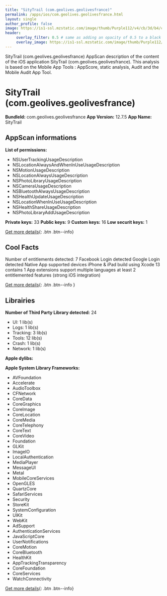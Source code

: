 ```yaml
---
title: "SityTrail (com.geolives.geolivesfrance)"
permalink: /apps/ios/com.geolives.geolivesfrance.html
layout: single
author_profile: false
image: https://is1-ssl.mzstatic.com/image/thumb/Purple112/v4/cb/3d/b4/cb3db46b-3882-3fa9-fdff-e627b5205228/AppIcon-Default-1x_U007emarketing-0-7-0-85-220.png/512x512bb.jpg
header: 
     overlay_filter: 0.5 # same as adding an opacity of 0.5 to a black background
     overlay_image: https://is1-ssl.mzstatic.com/image/thumb/Purple112/v4/cb/3d/b4/cb3db46b-3882-3fa9-fdff-e627b5205228/AppIcon-Default-1x_U007emarketing-0-7-0-85-220.png/512x512bb.jpg
---
```

SityTrail (com.geolives.geolivesfrance) AppScan description of the content of the iOS application SityTrail (com.geolives.geolivesfrance). This analysis is based on the Mobile App Tools : AppScore, static analysis, Audit and the Mobile Audit App Tool.

# SityTrail (com.geolives.geolivesfrance)

**BundleId:** com.geolives.geolivesfrance
**App Version:** 12.7.5
**App Name:** SityTrail


## AppScan informations 

**List of permissions:** 
- NSUserTrackingUsageDescription
- NSLocationAlwaysAndWhenInUseUsageDescription
- NSMotionUsageDescription
- NSLocationAlwaysUsageDescription
- NSPhotoLibraryUsageDescription
- NSCameraUsageDescription
- NSBluetoothAlwaysUsageDescription
- NSHealthUpdateUsageDescription
- NSLocationWhenInUseUsageDescription
- NSHealthShareUsageDescription
- NSPhotoLibraryAddUsageDescription
  
  
**Private keys:** 33
**Public keys:** 9
**Custom keys:** 16
**Low securit keys:** 1
  
[Get more details](/pricing.html){: .btn .btn--info}

## Cool Facts

Number of entitlements detected: 7
Facebook Login detected
Google Login detected
Native App
supported devices iPhone & iPad
build using Xcode 13
contains 1 App extensions
support multiple languages
at least 2 entitlemented features (strong iOS integration)
  
[Get more details](/pricing.html){: .btn .btn--info }

## Librairies 
**Number of Third Party Library detected:** 24
- UI: 1 lib(s)
- Logs: 1 lib(s)
- Tracking: 3 lib(s)
- Tools: 12 lib(s)
- Crash: 1 lib(s)
- Network: 1 lib(s)


**Apple dylibs:**


**Apple System Library Frameworks:**
- AVFoundation
- Accelerate
- AudioToolbox
- CFNetwork
- CoreData
- CoreGraphics
- CoreImage
- CoreLocation
- CoreMedia
- CoreTelephony
- CoreText
- CoreVideo
- Foundation
- GLKit
- ImageIO
- LocalAuthentication
- MediaPlayer
- MessageUI
- Metal
- MobileCoreServices
- OpenGLES
- QuartzCore
- SafariServices
- Security
- StoreKit
- SystemConfiguration
- UIKit
- WebKit
- AdSupport
- AuthenticationServices
- JavaScriptCore
- UserNotifications
- CoreMotion
- CoreBluetooth
- HealthKit
- AppTrackingTransparency
- CoreFoundation
- CoreServices
- WatchConnectivity


  
[Get more details](/pricing.html){: .btn .btn--info}

